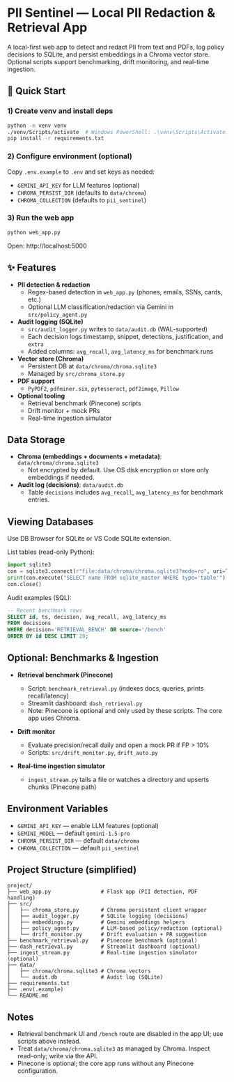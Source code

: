 # PII Sentinel — Local PII Redaction & Retrieval App

A local-first web app to detect and redact PII from text and PDFs, log policy decisions to SQLite, and persist embeddings in a Chroma vector store. Optional scripts support benchmarking, drift monitoring, and real-time ingestion.

## 🚀 Quick Start

### 1) Create venv and install deps
```bash
python -m venv venv
./venv/Scripts/activate  # Windows PowerShell: .\venv\Scripts\Activate.ps1
pip install -r requirements.txt
```

### 2) Configure environment (optional)
Copy `.env.example` to `.env` and set keys as needed:
- `GEMINI_API_KEY` for LLM features (optional)
- `CHROMA_PERSIST_DIR` (defaults to `data/chroma`)
- `CHROMA_COLLECTION` (defaults to `pii_sentinel`)

### 3) Run the web app
```bash
python web_app.py
```

Open: http://localhost:5000

## ✨ Features

- **PII detection & redaction**
  - Regex-based detection in `web_app.py` (phones, emails, SSNs, cards, etc.)
  - Optional LLM classification/redaction via Gemini in `src/policy_agent.py`
- **Audit logging (SQLite)**
  - `src/audit_logger.py` writes to `data/audit.db` (WAL-supported)
  - Each decision logs timestamp, snippet, detections, justification, and `extra`
  - Added columns: `avg_recall`, `avg_latency_ms` for benchmark runs
- **Vector store (Chroma)**
  - Persistent DB at `data/chroma/chroma.sqlite3`
  - Managed by `src/chroma_store.py`
- **PDF support**
  - `PyPDF2`, `pdfminer.six`, `pytesseract`, `pdf2image`, `Pillow`
- **Optional tooling**
  - Retrieval benchmark (Pinecone) scripts
  - Drift monitor + mock PRs
  - Real-time ingestion simulator

## Data Storage

- **Chroma (embeddings + documents + metadata)**: `data/chroma/chroma.sqlite3`
  - Not encrypted by default. Use OS disk encryption or store only embeddings if needed.
- **Audit log (decisions)**: `data/audit.db`
  - Table `decisions` includes `avg_recall`, `avg_latency_ms` for benchmark entries.

## Viewing Databases

Use DB Browser for SQLite or VS Code SQLite extension.

List tables (read-only Python):
```python
import sqlite3
con = sqlite3.connect(r"file:data/chroma/chroma.sqlite3?mode=ro", uri=True)
print(con.execute("SELECT name FROM sqlite_master WHERE type='table'").fetchall())
con.close()
```

Audit examples (SQL):
```sql
-- Recent benchmark rows
SELECT id, ts, decision, avg_recall, avg_latency_ms
FROM decisions
WHERE decision='RETRIEVAL_BENCH' OR source='/bench'
ORDER BY id DESC LIMIT 20;
```

## Optional: Benchmarks & Ingestion

- **Retrieval benchmark (Pinecone)**
  - Script: `benchmark_retrieval.py` (indexes docs, queries, prints recall/latency)
  - Streamlit dashboard: `dash_retrieval.py`
  - Note: Pinecone is optional and only used by these scripts. The core app uses Chroma.

- **Drift monitor**
  - Evaluate precision/recall daily and open a mock PR if FP > 10%
  - Scripts: `src/drift_monitor.py`, `drift_auto.py`

- **Real-time ingestion simulator**
  - `ingest_stream.py` tails a file or watches a directory and upserts chunks (Pinecone path)

## Environment Variables

- `GEMINI_API_KEY` — enable LLM features (optional)
- `GEMINI_MODEL` — default `gemini-1.5-pro`
- `CHROMA_PERSIST_DIR` — default `data/chroma`
- `CHROMA_COLLECTION` — default `pii_sentinel`

## Project Structure (simplified)

```
project/
├── web_app.py                # Flask app (PII detection, PDF handling)
├── src/
│   ├── chroma_store.py       # Chroma persistent client wrapper
│   ├── audit_logger.py       # SQLite logging (decisions)
│   ├── embeddings.py         # Gemini embeddings helpers
│   ├── policy_agent.py       # LLM-based policy/redaction (optional)
│   └── drift_monitor.py      # Drift evaluation + PR suggestion
├── benchmark_retrieval.py    # Pinecone benchmark (optional)
├── dash_retrieval.py         # Streamlit dashboard (optional)
├── ingest_stream.py          # Real-time ingestion simulator (optional)
├── data/
│   ├── chroma/chroma.sqlite3 # Chroma vectors
│   └── audit.db              # Audit log (SQLite)
├── requirements.txt
├── .env(.example)
└── README.md
```

## Notes

- Retrieval benchmark UI and `/bench` route are disabled in the app UI; use scripts above instead.
- Treat `data/chroma/chroma.sqlite3` as managed by Chroma. Inspect read-only; write via the API.
- Pinecone is optional; the core app runs without any Pinecone configuration.
#
